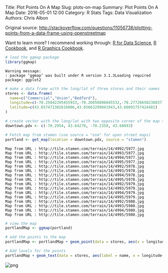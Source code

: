 Title: Plot Points On A Map
Slug: plots-on-map
Summary: Plot Points On A Map
Date: 2016-05-01 12:00
Category: R Stats
Tags: Data Visualization
Authors: Chris Albon


Original source: http://stackoverflow.com/questions/11056738/plotting-points-from-a-data-frame-using-openstreetmap

Want to learn more? I recommend working through: [R for Data Science](http://amzn.to/2myxnhi), [R Cookbook](http://amzn.to/2lF6hkb), and [R Graphics Cookbook](http://amzn.to/2m0fcPL).

```R
# load the ggmap package
library(ggmap)
```

    Warning message:
    : package ‘ggmap’ was built under R version 3.1.3Loading required package: ggplot2



```R
# make a data frame with the long/lat of three stores and their names
stores <- data.frame(
  name=c("Commercial","Union","Bedford"),
  longitude=c(-70.25042295455933,-70.26050806045532,-70.27726650238037),
  latitude=c(43.657471302616806,43.65663299041943,43.66091757424481)
)
```


```R
# create vector with the long/lat with two opposite corner of the map to mark the zoom level. Specifically, the first value is the bottom left of the map and the second value is the top right
downtown.pdx <- c(-70.2954, 43.64278, -70.2350, 43.68093)
```


```R
# Fetch map from stamen (use source = "osm" for open street maps)
portland <- get_map(location = downtown.pdx, source = "stamen")
```

    Map from URL : http://tile.stamen.com/terrain/14/4992/5977.jpg
    Map from URL : http://tile.stamen.com/terrain/14/4993/5977.jpg
    Map from URL : http://tile.stamen.com/terrain/14/4994/5977.jpg
    Map from URL : http://tile.stamen.com/terrain/14/4995/5977.jpg
    Map from URL : http://tile.stamen.com/terrain/14/4992/5978.jpg
    Map from URL : http://tile.stamen.com/terrain/14/4993/5978.jpg
    Map from URL : http://tile.stamen.com/terrain/14/4994/5978.jpg
    Map from URL : http://tile.stamen.com/terrain/14/4995/5978.jpg
    Map from URL : http://tile.stamen.com/terrain/14/4992/5979.jpg
    Map from URL : http://tile.stamen.com/terrain/14/4993/5979.jpg
    Map from URL : http://tile.stamen.com/terrain/14/4994/5979.jpg
    Map from URL : http://tile.stamen.com/terrain/14/4995/5979.jpg
    Map from URL : http://tile.stamen.com/terrain/14/4992/5980.jpg
    Map from URL : http://tile.stamen.com/terrain/14/4993/5980.jpg
    Map from URL : http://tile.stamen.com/terrain/14/4994/5980.jpg
    Map from URL : http://tile.stamen.com/terrain/14/4995/5980.jpg



```R
# view the map
portlandMap <- ggmap(portland)
```


```R
# add the points to the map
portlandMap <- portlandMap + geom_point(data = stores, aes(x = longitude, y = latitude), size = 5)
```


```R
# Add lavels for the points
portlandMap + geom_text(data = stores, aes(label = name, x = longitude+.001, y = latitude), hjust = 0)
```









![png]({filename}/images/plots-on-map_files/plots-on-map_7_1.png)
